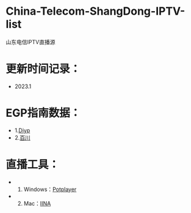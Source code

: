 # China-Telecom-ShangDong-IPTV-list
山东电信IPTV直播源
# 更新时间记录：
- 2023.1
# EGP指南数据：
- 1.[Diyp](http://epg.51zmt.top:8000/)
- 2.[百川](https://epg.112114.eu.org/)
# 直播工具：
- 1. Windows：[Potplayer](http://potplayer.tv/)
- 2. Mac：[IINA](https://www.iina.io/)
